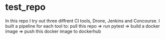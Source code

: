 # test_repo
In this repo I try out three diffrent CI tools, Drone, Jenkins and Concourse. 
I built a pipeline for each tool to: pull this repo => run pytest => build a docker image => push this docker image to dockerhub
